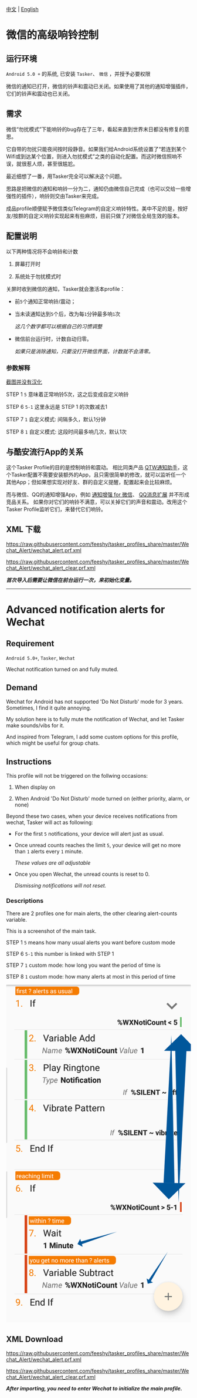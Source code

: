 [中文](https://github.com/feeshy/tasker_profiles_share/blob/master/Wechat_Alerts/readme.md#%E5%BE%AE%E4%BF%A1%E7%9A%84%E9%AB%98%E7%BA%A7%E9%80%9A%E7%9F%A5)
|
[English](https://github.com/feeshy/tasker_profiles_share/blob/master/Wechat_Alerts/readme.md#advanced-notification-alerts-for-wechat)

# 微信的高级响铃控制

## 运行环境
`Android 5.0 +` 的系统, 已安装 `Tasker`、 `微信` ，并授予必要权限

微信的通知已打开，微信的铃声和震动已关闭。如果使用了其他的通知增强插件，它们的铃声和震动也已关闭。

## 需求

微信“勿扰模式”下能响铃的bug存在了三年，看起来直到世界末日都没有修复的意思。

它自带的勿扰只能夜间按时段静音。如果我们给Android系统设置了“若连到某个Wifi或到达某个位置，则进入勿扰模式”之类的自动化配置。而这时微信照响不误，就很惹人烦，甚至很尴尬。

最近细想了一番，用Tasker完全可以解决这个问题。

思路是把微信的通知和响铃一分为二，通知仍由微信自己完成（也可以交给一些增强性的插件），响铃则交由Tasker来完成。

成品profile顺便赋予微信类似Telegram的自定义响铃特性。美中不足的是，按好友/按群的自定义响铃实现起来有些麻烦，目前只做了对微信全局生效的版本。

## 配置说明

以下两种情况将不会响铃和计数

1. 屏幕打开时

2. 系统处于勿扰模式时

关屏时收到微信的通知，Tasker就会激活本profile：

* 前`5`个通知正常响铃/震动；

* 当未读通知达到`5`个后，改为每`1`分钟最多响`1`次

  *这几个数字都可以根据自己的习惯调整*

* 微信前台运行时，计数自动归零。

  *如果只是消除通知，只要没打开微信界面，计数就不会清零。*
  
### 参数解释

[截图并没有汉化](https://github.com/feeshy/tasker_profiles_share/blob/master/Wechat_Alerts/readme.md#descriptions)

STEP 1 `5` 意味着正常响铃5次，这之后变成自定义响铃

STEP 6 `5-1` 这里永远是 STEP 1 的次数减去1

STEP 7 `1` 自定义模式: 间隔多久，默认1分钟

STEP 8 `1` 自定义模式: 这段时间最多响几次，默认1次


## 与酷安流行App的关系

这个Tasker Profile的目的是控制响铃和震动。
相比同类产品 [QTW通知助手](https://www.coolapk.com/apk/cn.vove7.qtmnotificationplugin)，这个Tasker配置不需要安装额外的App，且只需很简单的修改，就可以监听任一个其他App；但如果想实现对好友、群的自定义提醒，配置起来会比较麻烦。

而与微信、QQ的通知增强App，例如
[通知增强 for 微信](https://www.coolapk.com/apk/me.zhanghai.android.wechatnotificationtweaks2)、
[QQ消息扩展](https://www.coolapk.com/apk/com.inklin.qqnotfandshare)
并不形成竞品关系。
如果你对它们的响铃不满意，可以关掉它们的声音和震动。改用这个Tasker Profile监听它们，来替代它们响铃。

## XML 下载

https://raw.githubusercontent.com/feeshy/tasker_profiles_share/master/Wechat_Alert/wechat_alert.prf.xml

https://raw.githubusercontent.com/feeshy/tasker_profiles_share/master/Wechat_Alert/wechat_alert_clear.prf.xml

***首次导入后需要让微信在前台运行一次，来初始化变量。***

- - -
# Advanced notification alerts for Wechat

## Requirement

`Android 5.0+`, `Tasker`, `Wechat`

Wechat notification turned on and fully muted.

## Demand

Wechat for Android has not supported 'Do Not Disturb' mode for 3 years. Sometimes, I find it quite annoying.

My solution here is to fully mute the notification of Wechat, and let Tasker make sounds/vibs for it.

And inspired from Telegram, I add some custom options for this profile, which might be useful for group chats.

## Instructions

This profile will not be triggered on the follwing occasions:

1. When display on

2. When Android 'Do Not Disturb' mode turned on (either priority, alarm, or none)

Beyond these two cases, when your device receives notifications from wechat, Tasker will act as following:

* For the first `5` notifications, your device will alert just as usual.

* Once unread counts reaches the limit `5`, your device will get no more than `1` alerts every `1` minute.

  *These values are all adjustable*

* Once you open Wechat, the unread counts is reset to 0.

  *Dismissing notifications will not reset.*
  
### Descriptions

There are 2 profiles one for main alerts, the other clearing alert-counts variable.

This is a screenshot of the main task.

STEP 1 `5` means how many usual alerts you want before custom mode

STEP 6 `5-1` this number is linked with STEP 1

STEP 7 `1` custom mode: how long you want the period of time is 

STEP 8 `1` custom mode: how many alerts at most in this period of time

![Screenshot](2018-08-30-21-04-44.png)

## XML Download

https://raw.githubusercontent.com/feeshy/tasker_profiles_share/master/Wechat_Alert/wechat_alert.prf.xml

https://raw.githubusercontent.com/feeshy/tasker_profiles_share/master/Wechat_Alert/wechat_alert_clear.prf.xml

***After importing, you need to enter Wechat to initialize the main profile.***
